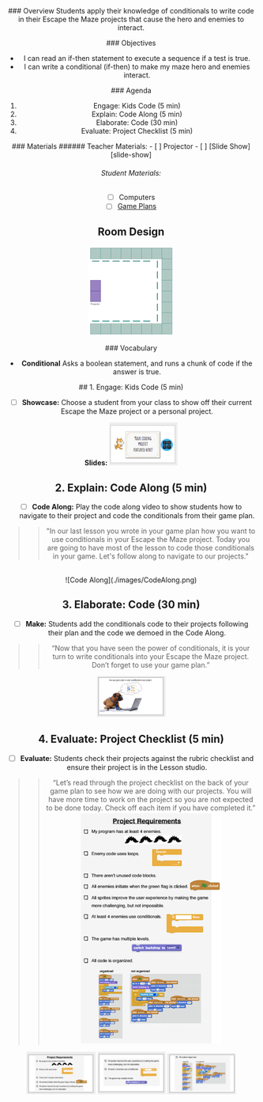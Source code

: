 <header class='header' title='Write Conditionals' subtitle='Lesson 18'/>

<notable>
<iconp src='/icons/activity.png'>### Overview</iconp>
Students apply their knowledge of conditionals to write code in their Escape the Maze projects that cause the hero and enemies to interact.

<iconp src='/icons/objectives.png'>### Objectives</iconp>
- I can read an if-then statement to execute a sequence if a test is true.
- I can write a conditional (if-then) to make my maze hero and enemies interact.

<iconp src='/icons/agenda.png'>### Agenda</iconp>
1. Engage: Kids Code (5 min)
1. Explain: Code Along (5 min)
1. Elaborate: Code (30 min)
1. Evaluate: Project Checklist (5 min)

<note>
<iconp src='/icons/materials.png'>### Materials</iconp>
###### Teacher Materials:
- [ ] Projector
- [ ] [Slide Show][slide-show]

###### Student Materials:
- [ ] Computers
- [ ] [Game Plans][plan]

</note>

## Room Design
![room](/images/layout-online.png)

<note>

<iconp src='/icons/vocab.png'>### Vocabulary</iconp>

- **Conditional** Asks a boolean statement, and runs a chunk of code if the answer is true.

</note>


<pagebreak/>
## 1. Engage: Kids Code (5 min)

- [ ] **Showcase:** Choose a student from your class to show off their current Escape the Maze project or a personal project.

<note>**Slides:** ![Kids Code](./images/KidsCode.png)</note>

## 2. Explain: Code Along (5 min)

- [ ] **Code Along:** Play the code along video to show students how to navigate to their project and code the conditionals from their game plan.

> > "In our last lesson you wrote in your game plan how you want to use conditionals in your Escape the Maze project. Today you are going to have most of the lesson to code those conditionals in your game. Let's follow along to navigate to our projects."

<br/>
<note>![Code Along](./images/CodeAlong.png)</note>

## 3. Elaborate: Code (30 min)

- [ ] **Make:** Students add the conditionals code to their projects following their plan and the code we demoed in the Code Along.

> > “Now that you have seen the power of conditionals, it is your turn to write conditionals into your Escape the Maze project. Don’t forget to use your game plan.”

<note>![Code](./images/code.png)</note>
<pagebreak/>

## 4. Evaluate: Project Checklist (5 min)

- [ ] **Evaluate:** Students check their projects against the rubric checklist and ensure their project is in the Lesson studio.

> > “Let’s read through the project checklist on the back of your game plan to see how we are doing with our projects. You will have more time to work on the project so you are not expected to be done today. Check off each item if you have completed it.”
![ProjectChecklist](./images/projectChecklist.png)

<note>![Checklist](./images/checklist1.png)
![Checklist](./images/checklist.png)
![Checklist](./images/checklist3.png)</note>

</notable>

[slide-show]: https://docs.google.com/presentation/d/11yK7r4SqfhVqMo9GnLnQQ2_ne3xjztH12CUGBof0GvU/edit?usp=sharing
[plan]: https://drive.google.com/file/d/0B2wBzr9vcXjPN3hPQmItMndvQ1k/view?usp=sharing
